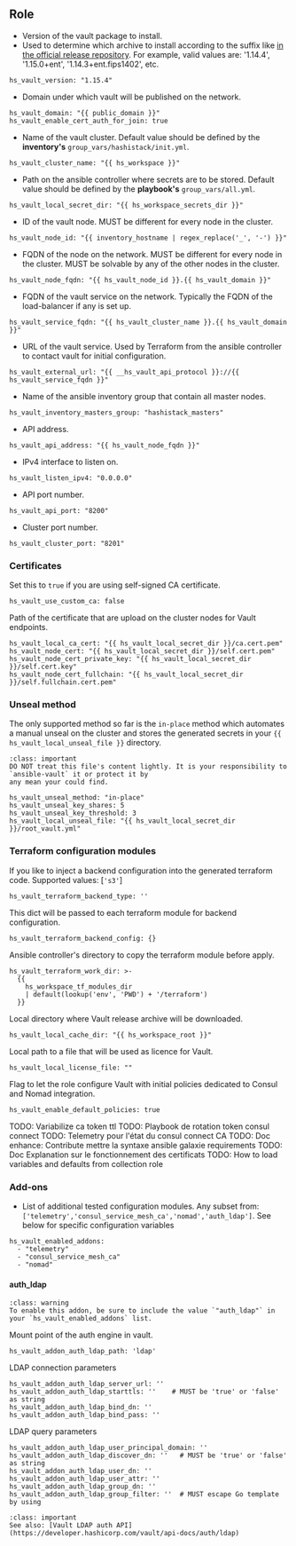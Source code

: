 
```{include} ../../../roles/vault/README.md
```

## Role

* Version of the vault package to install.
* Used to determine which archive to install according to the suffix like
[in the official release repository](https://releases.hashicorp.com/vault/). For example,
valid values are: '1.14.4', '1.15.0+ent', '1.14.3+ent.fips1402', etc.

```
hs_vault_version: "1.15.4"
```

* Domain under which vault will be published on the network.

```
hs_vault_domain: "{{ public_domain }}"
hs_vault_enable_cert_auth_for_join: true
```

* Name of the vault cluster. Default value should be
defined by the __inventory's__ `group_vars/hashistack/init.yml`.

```
hs_vault_cluster_name: "{{ hs_workspace }}"
```

* Path on the ansible controller where secrets are to be stored. Default value should be
defined by the __playbook's__ `group_vars/all.yml`.
```
hs_vault_local_secret_dir: "{{ hs_workspace_secrets_dir }}"
```

* ID of the vault node. MUST be different for every node in the cluster.

```
hs_vault_node_id: "{{ inventory_hostname | regex_replace('_', '-') }}"
```

* FQDN of the node on the network. MUST be different for every node in the cluster. MUST
be solvable by any of the other nodes in the cluster.

```
hs_vault_node_fqdn: "{{ hs_vault_node_id }}.{{ hs_vault_domain }}"
```

* FQDN of the vault service on the network. Typically the FQDN of the load-balancer
if any is set up.

```
hs_vault_service_fqdn: "{{ hs_vault_cluster_name }}.{{ hs_vault_domain }}"
```

* URL of the vault service. Used by Terraform from the ansible controller
to contact vault for initial configuration.
```
hs_vault_external_url: "{{ __hs_vault_api_protocol }}://{{ hs_vault_service_fqdn }}"
```

* Name of the ansible inventory group that contain all master nodes.

```
hs_vault_inventory_masters_group: "hashistack_masters"
```

* API address.

```
hs_vault_api_address: "{{ hs_vault_node_fqdn }}"
```

* IPv4 interface to listen on.

```
hs_vault_listen_ipv4: "0.0.0.0"
```

* API port number.

```
hs_vault_api_port: "8200"
```

* Cluster port number.

```
hs_vault_cluster_port: "8201"
```

### Certificates

Set this to `true` if you are using self-signed CA certificate.

```
hs_vault_use_custom_ca: false
```

Path of the certificate that are upload on the cluster nodes for
Vault endpoints.

```
hs_vault_local_ca_cert: "{{ hs_vault_local_secret_dir }}/ca.cert.pem"
hs_vault_node_cert: "{{ hs_vault_local_secret_dir }}/self.cert.pem"
hs_vault_node_cert_private_key: "{{ hs_vault_local_secret_dir }}/self.cert.key"
hs_vault_node_cert_fullchain: "{{ hs_vault_local_secret_dir }}/self.fullchain.cert.pem"
```

### Unseal method

The only supported method so far is the `in-place` method which automates a manual unseal on the cluster
and stores the generated secrets in your `{{ hs_vault_local_unseal_file }}` directory.

```{admonition} Important
:class: important
DO NOT treat this file's content lightly. It is your responsibility to `ansible-vault` it or protect it by
any mean your could find.
```

```
hs_vault_unseal_method: "in-place"
hs_vault_unseal_key_shares: 5
hs_vault_unseal_key_threshold: 3
hs_vault_local_unseal_file: "{{ hs_vault_local_secret_dir }}/root_vault.yml"
```


### Terraform configuration modules

If you like to inject a backend configuration into the generated terraform code.
Supported values: [`'s3'`]

```
hs_vault_terraform_backend_type: ''
```

This dict will be passed to each terraform module for backend configuration.

```
hs_vault_terraform_backend_config: {}
```

Ansible controller's directory to copy the terraform module before apply.

```
hs_vault_terraform_work_dir: >-
  {{
    hs_workspace_tf_modules_dir
    | default(lookup('env', 'PWD') + '/terraform')
  }}
```

Local directory where Vault release archive will be downloaded.

```
hs_vault_local_cache_dir: "{{ hs_workspace_root }}"
```

Local path to a file that will be used as licence for Vault.

```
hs_vault_local_license_file: ""
```

Flag to let the role configure Vault with initial policies dedicated to Consul
and Nomad integration.

```
hs_vault_enable_default_policies: true
```

TODO: Variabilize ca token ttl
TODO: Playbook de rotation token consul connect
TODO: Telemetry pour l'état du consul connect CA
TODO: Doc enhance: Contribute
      mettre la syntaxe ansible galaxie requirements
TODO: Doc Explanation sur le fonctionnement des certificats
TODO: How to load variables and defaults from collection role

### Add-ons

* List of additional tested configuration modules. Any subset from:
`['telemetry','consul_service_mesh_ca','nomad','auth_ldap']`.
See below for specific configuration variables
```
hs_vault_enabled_addons:
  - "telemetry"
  - "consul_service_mesh_ca"
  - "nomad"
```

#### auth_ldap


```{admonition} Dig Deeper
:class: warning
To enable this addon, be sure to include the value `"auth_ldap"` in your `hs_vault_enabled_addons` list.
```

Mount point of the auth engine in vault.

```
hs_vault_addon_auth_ldap_path: 'ldap'
```

LDAP connection parameters

```
hs_vault_addon_auth_ldap_server_url: ''
hs_vault_addon_auth_ldap_starttls: ''    # MUST be 'true' or 'false' as string
hs_vault_addon_auth_ldap_bind_dn: ''
hs_vault_addon_auth_ldap_bind_pass: ''
```

LDAP query parameters

```
hs_vault_addon_auth_ldap_user_principal_domain: ''
hs_vault_addon_auth_ldap_discover_dn: ''   # MUST be 'true' or 'false' as string
hs_vault_addon_auth_ldap_user_dn: ''
hs_vault_addon_auth_ldap_user_attr: ''
hs_vault_addon_auth_ldap_group_dn: ''
hs_vault_addon_auth_ldap_group_filter: ''  # MUST escape Go template by using
```
```{admonition} Dig Deeper
:class: important
See also: [Vault LDAP auth API](https://developer.hashicorp.com/vault/api-docs/auth/ldap)
```
